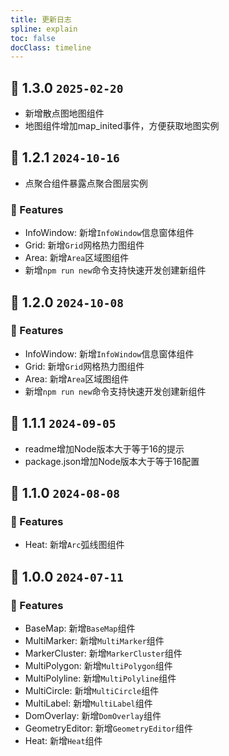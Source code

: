 ```yaml
---
title: 更新日志
spline: explain
toc: false
docClass: timeline
---
```


## 🌈 1.3.0 `2025-02-20`
- 新增散点图地图组件
- 地图组件增加map_inited事件，方便获取地图实例

## 🌈 1.2.1 `2024-10-16`
- 点聚合组件暴露点聚合图层实例

### 🚀 Features
- InfoWindow: 新增```InfoWindow```信息窗体组件
- Grid: 新增```Grid```网格热力图组件
- Area: 新增```Area```区域图组件
- 新增```npm run new```命令支持快速开发创建新组件

## 🌈 1.2.0 `2024-10-08`

### 🚀 Features
- InfoWindow: 新增```InfoWindow```信息窗体组件
- Grid: 新增```Grid```网格热力图组件
- Area: 新增```Area```区域图组件
- 新增```npm run new```命令支持快速开发创建新组件

## 🌈 1.1.1 `2024-09-05`

- readme增加Node版本大于等于16的提示
- package.json增加Node版本大于等于16配置

## 🌈 1.1.0 `2024-08-08`

### 🚀 Features
- Heat: 新增```Arc```弧线图组件

## 🌈 1.0.0 `2024-07-11`

### 🚀 Features

- BaseMap: 新增```BaseMap```组件
- MultiMarker: 新增```MultiMarker```组件
- MarkerCluster: 新增```MarkerCluster```组件
- MultiPolygon: 新增```MultiPolygon```组件
- MultiPolyline: 新增```MultiPolyline```组件  
- MultiCircle: 新增```MultiCircle```组件
- MultiLabel: 新增```MultiLabel```组件
- DomOverlay: 新增```DomOverlay```组件
- GeometryEditor: 新增```GeometryEditor```组件
- Heat: 新增```Heat```组件